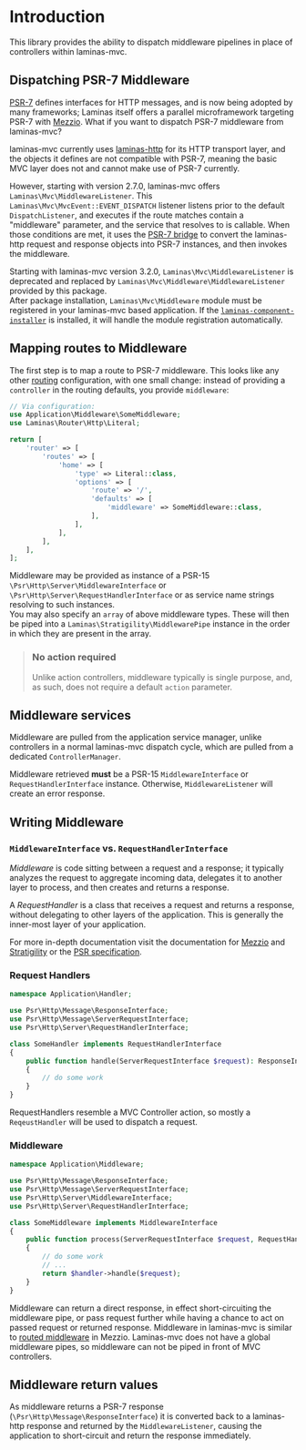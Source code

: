 # Introduction

This library provides the ability to dispatch middleware pipelines in place of
controllers within laminas-mvc.

## Dispatching PSR-7 Middleware

[PSR-7](http://www.php-fig.org/psr/psr-7/) defines interfaces for HTTP messages,
and is now being adopted by many frameworks; Laminas itself offers a
parallel microframework targeting PSR-7 with [Mezzio](https://docs.mezzio.dev/mezzio).
What if you want to dispatch PSR-7 middleware from laminas-mvc?

laminas-mvc currently uses [laminas-http](https://github.com/laminas/laminas-http)
for its HTTP transport layer, and the objects it defines are not compatible with
PSR-7, meaning the basic MVC layer does not and cannot make use of PSR-7
currently.

However, starting with version 2.7.0, laminas-mvc offers
`Laminas\Mvc\MiddlewareListener`. This `Laminas\Mvc\MvcEvent::EVENT_DISPATCH`
listener listens prior to the default `DispatchListener`, and executes if the
route matches contain a "middleware" parameter, and the service that resolves to
is callable. When those conditions are met, it uses the [PSR-7 bridge](https://github.com/laminas/laminas-psr7bridge)
to convert the laminas-http request and response objects into PSR-7 instances, and
then invokes the middleware.

Starting with laminas-mvc version 3.2.0, `Laminas\Mvc\MiddlewareListener` is deprecated and replaced
by `Laminas\Mvc\Middleware\MiddlewareListener` provided by this package.  
After package installation, `Laminas\Mvc\Middleware` module must be registered in your
laminas-mvc based application.
If the [`laminas-component-installer`](https://docs.laminas.dev/laminas-component-installer/)
is installed, it will handle the module registration automatically.

## Mapping routes to Middleware

The first step is to map a route to PSR-7 middleware. This looks like any other
[routing](https://docs.laminas.dev/laminas-mvc/routing/) configuration,
with one small change: instead of providing a `controller` in the routing
defaults, you provide `middleware`:

```php
// Via configuration:
use Application\Middleware\SomeMiddleware;
use Laminas\Router\Http\Literal;

return [
    'router' => [
        'routes' => [
            'home' => [
                'type' => Literal::class,
                'options' => [
                    'route' => '/',
                    'defaults' => [
                        'middleware' => SomeMiddleware::class,
                    ],
                ],
            ],
        ],
    ],
];
```

Middleware may be provided as instance of a PSR-15 `\Psr\Http\Server\MiddlewareInterface` or `\Psr\Http\Server\RequestHandlerInterface`
or as service name strings resolving to such instances.  
You may also specify an `array` of above middleware types. These will then be piped
into a `Laminas\Stratigility\MiddlewarePipe` instance in the order in which they
are present in the array.

> ### No action required
>
> Unlike action controllers, middleware typically is single purpose, and, as
> such, does not require a default `action` parameter.

## Middleware services

Middleware are pulled from the application service manager, unlike controllers in a normal laminas-mvc dispatch cycle,
which are pulled from a dedicated `ControllerManager`.

Middleware retrieved **must** be a PSR-15 `MiddlewareInterface` or `RequestHandlerInterface` instance.
Otherwise, `MiddlewareListener` will create an error response.

## Writing Middleware

### `MiddlewareInterface` vs. `RequestHandlerInterface`

_Middleware_ is code sitting between a request and a response; it typically analyzes the request to aggregate incoming data, delegates it to another layer to process, and then creates and returns a response.

A _RequestHandler_ is a class that receives a request and returns a response, without delegating to other layers of the application. This is generally the inner-most layer of your application.

For more in-depth documentation visit the documentation for [Mezzio](https://docs.mezzio.dev/mezzio/v3/getting-started/features/)
and [Stratigility](https://docs.laminas.dev/laminas-stratigility/v3/intro/) or the [PSR specification](https://www.php-fig.org/psr/psr-15/).

### Request Handlers

```php
namespace Application\Handler;

use Psr\Http\Message\ResponseInterface;
use Psr\Http\Message\ServerRequestInterface;
use Psr\Http\Server\RequestHandlerInterface;

class SomeHandler implements RequestHandlerInterface
{
    public function handle(ServerRequestInterface $request): ResponseInterface
    {
        // do some work
    }
}
```

RequestHandlers resemble a MVC Controller action, so mostly a `ReqeustHandler` will be used to dispatch a request.

### Middleware

```php
namespace Application\Middleware;

use Psr\Http\Message\ResponseInterface;
use Psr\Http\Message\ServerRequestInterface;
use Psr\Http\Server\MiddlewareInterface;
use Psr\Http\Server\RequestHandlerInterface;

class SomeMiddleware implements MiddlewareInterface
{
    public function process(ServerRequestInterface $request, RequestHandlerInterface $handler): ResponseInterface
    {
        // do some work
        // ...
        return $handler->handle($request);
    }
}
```

Middleware can return a direct response, in effect short-circuiting the middleware pipe, or pass request further
while having a chance to act on passed request or returned response.
Middleware in laminas-mvc is similar to [routed middleware](https://docs.mezzio.dev/mezzio/v3/features/router/piping/#routing)
in Mezzio. Laminas-mvc does not have a global middleware pipes, so middleware can not be piped in front of MVC controllers.

## Middleware return values

As middleware returns a PSR-7 response (`\Psr\Http\Message\ResponseInterface`) it is converted back to a
laminas-http response and returned by the `MiddlewareListener`, causing the application to
short-circuit and return the response immediately.
